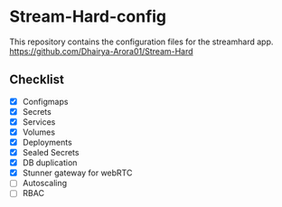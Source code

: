 # Stream-Hard-config
This repository contains the configuration files for the streamhard app.
https://github.com/Dhairya-Arora01/Stream-Hard

## Checklist
- [x] Configmaps
- [x] Secrets
- [x] Services
- [x] Volumes
- [x] Deployments
- [x] Sealed Secrets
- [x] DB duplication
- [x] Stunner gateway for webRTC
- [ ] Autoscaling
- [ ] RBAC
